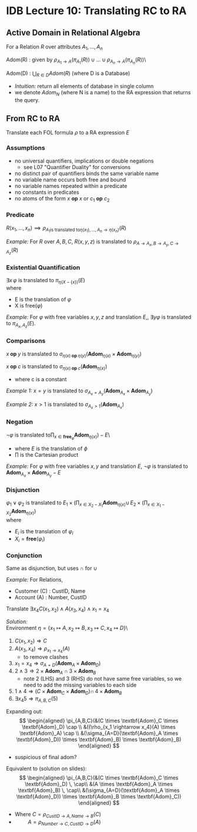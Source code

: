 
# IDB Lecture 10: Translating RC to RA

## Active Domain in Relational Algebra
For a Relation $R$ over attributes $A_1,...,A_n$

Adom(R)
  : given by $\rho_{A_1 \rightarrow A}(\pi_{A_1}(R)) \cup \hdots \cup \rho_{A_n \rightarrow A}(\pi_{A_n}(R))$\
  
Adom(D)
  : $\bigcup_{R \in D} Adom(R)$ (where D is a Database) 

- _Intuition:_ return all elements of database in single column
- we denote $Adom_{N}$ (where N is a name) to the RA expression that returns the query.

## From RC to RA
Translate each FOL formula $\rho$ to a RA expression $E$

### Assumptions

- no universal quantifiers, implications or double negations
  - see L07 "Quantifier Duality" for conversions 
- no distinct pair of quantifiers binds the same variable name
- no variable name occurs both free and bound
- no variable names repeated within a predicate
- no constants in predicates
- no atoms of the form $x$ __op__ $x$ or $c_1$ __op__ $c_2$

### Predicate
$R(x_1,...,x_n) \implies \rho_{A_1 \text{is translated to} \eta(x_1),...,A_n \rightarrow \eta (x_n) } (R)$

_Example:_ For $R$ over $A,B,C$, $R(x,y,z)$ is translated to $\rho_{A \rightarrow A_x, B \rightarrow A_y, C \rightarrow A_z}(R)$

### Existential Quantification
$\exists x \, \varphi \text{ is translated to } \pi_{ \eta (X - \{x\})} (E)$\
where

- E is the translation of $\varphi$
- X is free($\varphi$)

_Example:_ For $\varphi$ with free variables $x,y,z$ and translation $E$,, $\exists y \varphi$ is translated to $\pi_{A_x,A_z}(E)$.

### Comparisons
$x \textbf{ op } y \text{ is translated to } \sigma_{\eta(x) \textbf{ op } \eta(y)} (\textbf{Adom}_{\eta(x)} \times \textbf{Adom}_{\eta(y)})$

$x \textbf{ op } c \text{ is translated to } \sigma_{\eta(x) \textbf{ op } c} (\textbf{Adom}_{\eta(x)})$

- where c is a constant

_Example 1:_ $x = y$ is translated to $\sigma_{A_x=A_y}(\textbf{Adom}_{A_x} \times \textbf{Adom}_{A_y} )$

_Example 2:_ $x > 1$ is translated to $\sigma_{A_x> 1}(\textbf{Adom}_{A_x})$  

### Negation
$\neg \varphi \text{ is translated to} \prod_{x \in \textbf{free}_{\varphi}} \textbf{Adom}_{\eta(x)}) - E$\

- where $E$ is the translation of $\phi$
- $\prod$ is the Cartesian product 

_Example:_ For $\varphi$ with free variables $x,y$ and translation $E$, $\neg \varphi$ is translated to $\textbf{Adom}_{A_x} \times \textbf{Adom}_{A_y} - E$



### Disjunction
$\varphi_{1} \lor \varphi_{2} \text{ is translated to } E_1 \times (\prod_{x \in X_2 - X_1} \textbf{Adom}_{\eta(x)} \cup\, E_2 \times (\prod_{x \in X_1 - X_2} \textbf{Adom}_{\eta(x)})$\
where

- $E_i$ is the translation of $\varphi_i$
- $X_i = \textbf{free}(\varphi_i)$

### Conjunction
Same as disjunction, but uses $\cap$ for $\cup$

_Example:_ For Relations,
  
  - Customer (C) : CustID, Name
  - Account (A) : Number, CustID

Translate $\exists x_4 C(x_1,x_2) \land A(x_3,x_4) \land x_1 = x_4$

_Solution:_\
Environment $\eta =\{x_1 \mapsto A, x_2 \mapsto B, x_3 \mapsto C, x_4 \mapsto D \}$\

  1. $C(x_1,x_2) \Rightarrow C$
  2. $A(x_3,x_4) \Rightarrow \rho_{x_1 \rightarrow x_4}(A)$ 
      - to remove clashes 
  3. $x_1 = x_4 \Rightarrow \sigma_{A=D}(\textbf{Adom}_A \times \textbf{Adom}_D)$
  4. $2 \land 3 \Rightarrow 2 \times \textbf{Adom}_A \cap 3 \times \textbf{Adom}_B$
      - note 2 (LHS) and 3 (RHS) do not have same free variables, so we need to add the missing variables to each side
  5. $1 \land 4 \Rightarrow (C \times \textbf{Adom}_C \times \textbf{Adom}_D) \cap \, 4 \times \textbf{Adom}_B$
  6. $\exists x_4 5 \Rightarrow \pi_{A,B,C}(5)$

Expanding out:
$$
\begin{aligned}
\pi_{A,B,C}(&(C \times \textbf{Adom}_C \times \textbf{Adom}_D) \cap \\
&((\rho_{x_1 \rightarrow x_4}(A) \times \textbf{Adom}_A) \cap \\
&(\sigma_{A=D}(\textbf{Adom}_A \times \textbf{Adom}_D)) \times \textbf{Adom}_B) \times \textbf{Adom}_B)
\end{aligned}
$$

  - suspicious of final adom?

Equivalent to (solution on slides): 
$$
\begin{aligned}
\pi_{A,B,C}(&(C \times \textbf{Adom}_C \times \textbf{Adom}_D) \, \cap\\
&(A \times \textbf{Adom}_A \times \textbf{Adom}_B) \, \cap\\
&(\sigma_{A=D}(\textbf{Adom}_A \times \textbf{Adom}_D)) \times  \textbf{Adom}_B \times \textbf{Adom}_C))
\end{aligned}
$$

  - Where $C = \rho_{CustID \rightarrow A, Name \rightarrow B}(C)$
  - &nbsp;&nbsp;&nbsp;&nbsp;&nbsp;&nbsp;&nbsp;&nbsp; $A = \rho_{Number \rightarrow C, CustID \rightarrow D}(A)$
 
